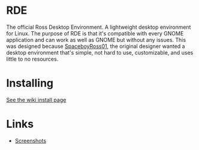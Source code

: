 # RDE

The official Ross Desktop Environment. A lightweight desktop environment for Linux. The purpose of RDE is that it's compatible with every GNOME application and can work as well as GNOME but without any issues. This was designed because [SpaceboyRoss01](https://github.com/SpaceboyRoss01), the original designer wanted a desktop environment that's simple, not hard to use, customizable, and uses little to no resources.

# Installing

[See the wiki install page](https://github.com/Ross-Technologies/RDE/wiki/Installing)

# Links

* [Screenshots](https://github.com/Ross-Technologies/RDE/wiki/Screenshots)
